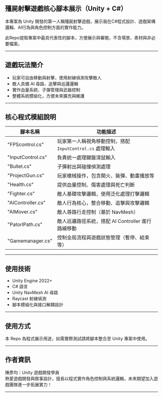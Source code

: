 ## 殭屍射擊遊戲核心腳本展示（Unity + C#）

本專案為 Unity 開發的第一人稱殭屍射擊遊戲，展示我在C#程式設計、遊戲架構邏輯、AI行為與角色控制方面的實作能力。

此Repo提取專案中最具代表性的腳本，方便展示與審閱，不含場景、素材與非必要檔案。

---

## 遊戲玩法簡介

- 玩家可自由移動與射擊，使用射線偵測攻擊敵人
- 敵人具備 AI 尋路、追擊與巡邏邏輯
- 實作血量系統、子彈管理與武器控制
- 整體系統模組化，方便未來擴充與維護

---

## 核心程式模組說明

| 腳本名稱 | 功能描述 |
|----------|----------|
| "FPScontrol.cs" | 玩家第一人稱視角移動控制，搭配 `InputControl.cs` 處理輸入 |
| "InputControl.cs" | 負責統一處理鍵盤滑鼠輸入 |
| "Bullet.cs" | 子彈射出與碰撞偵測處理 |
| "ProjectGun.cs" | 玩家槍械操作，包含開火、裝彈、動畫播放等 |
| "Health.cs" | 提供血量控制、傷害處理與死亡判斷 |
| "Fighter.cs" | 敵人基礎攻擊邏輯，使用泛化處理打擊邏輯 |
| "AIController.cs" | 敵人行為核心，整合移動、追擊與攻擊邏輯 |
| "AIMover.cs" | 敵人尋路行走控制（基於 NavMesh） |
| "PatorlPath.cs" | 敵人巡邏路徑系統，搭配 AI Controller 進行路線移動 |
| "Gamemanager.cs" | 控制全局流程與遊戲狀態管理（暫停、結束等） |

---

## 使用技術

- Unity Engine 2022+
- C# 語言
- Unity NavMesh AI 尋路
- Raycast 射線偵測
- 腳本模組化與接口解耦設計

---

## 使用方式

本 Repo 為程式展示用途，如需實際測試請將腳本整合至 Unity 專案中使用。

---

## 作者資訊

陳彥均｜Unity 遊戲開發學員  
熱愛遊戲開發與敘事設計，擅長以程式實作角色控制與系統邏輯，未來期望加入遊戲團隊進一步拓展實力！

---
